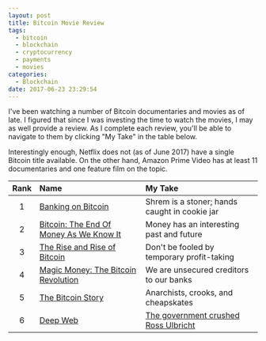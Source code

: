 ```yaml
---
layout: post
title: Bitcoin Movie Review
tags:
  - bitcoin
  - blockchain
  - cryptocurrency
  - payments
  - movies
categories:
  - Blockchain
date: 2017-06-23 23:29:54
---
```



I've been watching a number of Bitcoin documentaries and movies as of late.  I figured that since I was investing the time to watch the movies, I may as well provide a review.  As I complete each review, you'll be able to navigate to them by clicking "My Take" in the table below.

Interestingly enough, Netflix does not (as of June 2017) have a single Bitcoin title available.  On the other hand, Amazon Prime Video has at least 11 documentaries and one feature film on the topic.

| Rank | Name | My Take
| :---: | :--- | :--- 
| 1 | [Banking on Bitcoin][1] | Shrem is a stoner; hands caught in cookie jar
| 2 | [Bitcoin: The End Of Money As We Know It][2] | Money has an interesting past and future
| 3 | [The Rise and Rise of Bitcoin][3] | Don't be fooled by temporary profit-taking
| 4 | [Magic Money: The Bitcoin Revolution][4] | We are unsecured creditors to our banks
| 5 | [The Bitcoin Story][5] | Anarchists, crooks, and cheapskates
| 6 | [Deep Web][6] | [The government crushed Ross Ulbricht][21]

[//]: # (Links to the actual movies)
[1]: https://www.amazon.com/gp/video/detail/B01MTQZOCV
[2]: https://www.amazon.com/gp/video/detail/B013HU3WX6
[3]: https://www.amazon.com/Rise-Bitcoin-Daniel-Mross/dp/B00OGM2ZY2
[4]: https://www.amazon.com/Magic-Money-Tim-Delmastro/dp/B01MU1K517
[5]: https://www.amazon.com/gp/video/detail/B00V0RZZE
[6]: https://www.amazon.com/Deep-Web-Alex-Winter/dp/B014MCABXW

[//]: # (Links to my individual movie reviews)
[21]: /Movie-Review-Deep-Web
